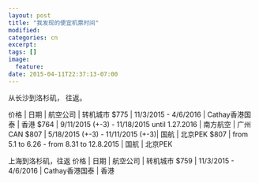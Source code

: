 ```yaml
---
layout: post
title: "我发现的便宜机票时间"
modified:
categories: cn
excerpt:
tags: []
image:
  feature:
date: 2015-04-11T22:37:13-07:00
---
```

从长沙到洛杉矶， 往返。

价格 | 日期 | 航空公司 | 转机城市 
$775 | 11/3/2015 - 4/6/2016 | Cathay香港国泰 | 香港
$764 | 9/11/2015 (+-3) - 11/18/2015 until 1.27.2016 | 南方航空 | 广州CAN
$807 | 5/18/2015 (+-3) - 11/11/2015 (+-3)| 国航 | 北京PEK 
$807 | from 5.1 to 6.26 - from 8.31 to 12.8.2015 | 国航 | 北京PEK

上海到洛杉矶，往返
价格 | 日期 | 航空公司 | 转机城市 
$759 | 11/3/2015 - 4/6/2016 | Cathay香港国泰 | 香港



